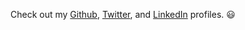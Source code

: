Check out my [Github](https://github.com/ChinonsoIke), [Twitter](https://twitter.com/only1noxx), and [LinkedIn](https://www.linkedin.com/in/chinonso-ikewelugo-6725861b3) profiles. 😃
